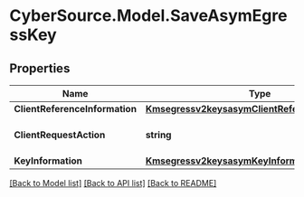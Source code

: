 # CyberSource.Model.SaveAsymEgressKey
## Properties

Name | Type | Description | Notes
------------ | ------------- | ------------- | -------------
**ClientReferenceInformation** | [**Kmsegressv2keysasymClientReferenceInformation**](Kmsegressv2keysasymClientReferenceInformation.md) |  | [optional] 
**ClientRequestAction** | **string** | Client request action.  | [optional] 
**KeyInformation** | [**Kmsegressv2keysasymKeyInformation**](Kmsegressv2keysasymKeyInformation.md) |  | [optional] 

[[Back to Model list]](../README.md#documentation-for-models) [[Back to API list]](../README.md#documentation-for-api-endpoints) [[Back to README]](../README.md)

